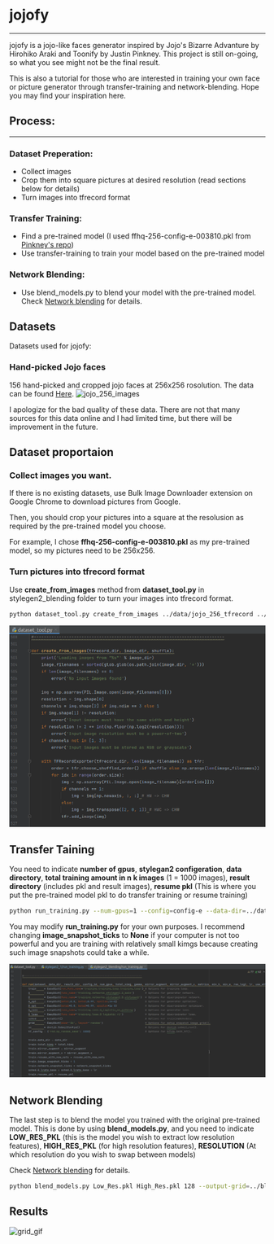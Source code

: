# jojofy
***
jojofy is a jojo-like faces generator inspired by Jojo's Bizarre Advanture by Hirohiko Araki and Toonify by Justin Pinkney. This project is still on-going, so what you see might not be the final result.

This is also a tutorial for those who are interested in training your own face or picture generator through transfer-training and network-blending. Hope you may find your inspiration here.

## Process:
***
### Dataset Preperation:
- Collect images
- Crop them into square pictures at desired resolution (read sections below for details)
- Turn images into tfrecord format

### Transfer Training:
- Find a pre-trained model (I used ffhq-256-config-e-003810.pkl from [Pinkney's repo](https://github.com/justinpinkney/awesome-pretrained-stylegan2))
- Use transfer-training to train your model based on the pre-trained model

### Network Blending:
- Use blend_models.py to blend your model with the pre-trained model. Check [Network blending](https://github.com/justinpinkney/toonify/blob/master/StyleGAN-blending-example.ipynb) for details.

## Datasets

Datasets used for jojofy:

### Hand-picked Jojo faces
156 hand-picked and cropped jojo faces at 256x256 rosolution. The data can be found [Here](https://drive.google.com/drive/folders/1l1LuLAgrbXblWbSDwuATyG6I0ut4eNqm?usp=sharing).
![jojo_256_images](images/reals.png)

I apologize for the bad quality of these data. There are not that many sources for this data online and I had limited time, but there will be improvement in the future.

## Dataset proportaion
### Collect images you want.
If there is no existing datasets, use Bulk Image Downloader extension on Google Chrome to download pictures from Google.

Then, you should crop your pictures into a square at the resolusion as required by the pre-trained model you choose. 

For example, I chose **ffhq-256-config-e-003810.pkl** as my pre-trained model, so my pictures need to be 256x256.

### Turn pictures into tfrecord format
Use **create_from_images** method from **dataset_tool.py** in stylegen2_blending folder to turn your images into tfrecord format.

```bash
python dataset_tool.py create_from_images ../data/jojo_256_tfrecord ../data/jojo_256
```

![to_tfrecord](images/img_to_tfrecord.png)

## Transfer Taining

You need to indicate **number of gpus**, **stylegan2 configeration**, **data directory**, **total training amount in n k images** (1 = 1000 images), **result directory** (includes pkl and result images), **resume pkl** (This is where you put the pre-trained model pkl to do transfer training or resume training)

```bash
python run_training.py --num-gpus=1 --config=config-e --data-dir=../data/ --dataset=jojo_256_tfrecord --total-kimg=1 --result-dir=../transfer_training_pkls/ --resume-pkl=../ffhq-256-config-e-003810.pkl
```
You may modify **run_training.py** for your own purposes.
I recommend changing **image_snapshot_ticks** to **None** if your computer is not too powerful and you are training with relatively small kimgs because creating such image snapshots could take a while.

![transfer_training](images/transfer_training.png)

## Network Blending

The last step is to blend the model you trained with the original pre-trained model.
This is done by using **blend_models.py**, and you need to indicate **LOW_RES_PKL** (this is the model you wish to extract low resolution features), **HIGH_RES_PKL** (for high resolution features), **RESOLUTION** (At which resolution do you wish to swap between models)

Check [Network blending](https://github.com/justinpinkney/toonify/blob/master/StyleGAN-blending-example.ipynb) for details.

```bash
python blend_models.py Low_Res.pkl High_Res.pkl 128 --output-grid=../blended_pkls/"blended_128.jpg" --output-pkl=../blended_pkls/"blended_128.pkl"
```

## Results

![grid_gif](images/grid.gif)


